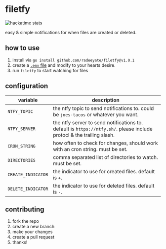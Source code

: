 # filetfy

![hackatime stats](https://hackatime-badge.hackclub.com/U06V886HQLS/filetfy)

easy & simple notifications for when files are created or deleted.

## how to use

1. install via `go install github.com/radeeyate/filetfy@v1.0.1`
1. create a [`.env` file](./.env.example) and modify to your hearts desire.
1. run `filetfy` to start watching for files

## configuration

| variable | description |
| --- | --- |
| `NTFY_TOPIC` | the ntfy topic to send notifications to. could be `joes-tacos` or whatever you want. |
| `NTFY_SERVER` | the ntfy server to send notifications to. default is `https://ntfy.sh/`. please include protocl & the trailing slash. |
| `CRON_STRING` | how often to check for changes, should work with an cron string. must be set. |
| `DIRECTORIES` | comma separated list of directories to watch. must be set. |
| `CREATE_INDICATOR` | the indicator to use for created files. default is `+`. |
| `DELETE_INDICATOR` | the indicator to use for deleted files. default is `-`. |

## contributing

1. fork the repo
1. create a new branch
1. make your changes
1. create a pull request
1. thanks!
